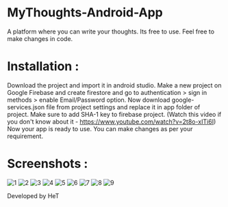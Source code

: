 # MyThoughts-Android-App
 A platform where you can write your thoughts. Its free to use. Feel free to make changes in code.

# Installation :
Download the project and import it in android studio.
Make a new project on Google Firebase and create firestore and go to authentication > sign in methods > enable Email/Password option.
Now download google-services.json file from project settings and replace it in app folder of project.
Make sure to add SHA-1 key to firebase project. (Watch this video if you don't know about it - https://www.youtube.com/watch?v=2t8o-xITi6I)
Now your app is ready to use. You can make changes as per your requirement.

# Screenshots :
![1](https://user-images.githubusercontent.com/69249105/123921721-f26c9b80-d9a4-11eb-91d5-67b9f8c58f78.png)
![2](https://user-images.githubusercontent.com/69249105/123921773-fef0f400-d9a4-11eb-9960-5420b7a6e8b9.png)
![3](https://user-images.githubusercontent.com/69249105/123921791-031d1180-d9a5-11eb-99c8-aec8965c66cd.png)
![4](https://user-images.githubusercontent.com/69249105/123921797-057f6b80-d9a5-11eb-97f4-441df9dc4114.png)
![5](https://user-images.githubusercontent.com/69249105/123921810-087a5c00-d9a5-11eb-855c-d4d9889ff64b.png)
![6](https://user-images.githubusercontent.com/69249105/123921821-0adcb600-d9a5-11eb-85c6-537c8bb31325.png)
![7](https://user-images.githubusercontent.com/69249105/123921830-0dd7a680-d9a5-11eb-8e2f-573a78dd207b.png)
![8](https://user-images.githubusercontent.com/69249105/123921837-103a0080-d9a5-11eb-8269-eeabbdf75cea.png)
![9](https://user-images.githubusercontent.com/69249105/123921853-14661e00-d9a5-11eb-9768-fae965402c9b.png)

Developed by HeT

